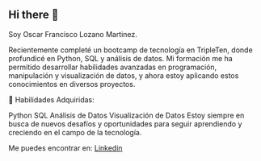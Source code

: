 ## Hi there 👋

Soy Oscar Francisco Lozano Martinez.

Recientemente completé un bootcamp de tecnología en TripleTen, donde profundicé en Python, SQL y análisis de datos. Mi formación me ha permitido desarrollar habilidades avanzadas en programación, manipulación y visualización de datos, y ahora estoy aplicando estos conocimientos en diversos proyectos.

🔧 Habilidades Adquiridas:

Python
SQL
Análisis de Datos
Visualización de Datos
Estoy siempre en busca de nuevos desafíos y oportunidades para seguir aprendiendo y creciendo en el campo de la tecnología.

Me puedes encontrar en:
[Linkedin](linkedin.com/fcolozanom)
